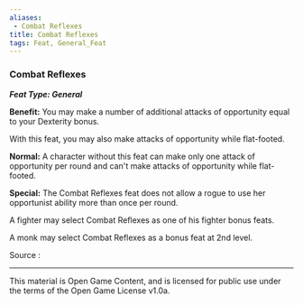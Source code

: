 ```yaml
---
aliases:
 - Combat Reflexes
title: Combat Reflexes
tags: Feat, General_Feat
---
```

### Combat Reflexes 
***Feat Type: General***

**Benefit:** You may make a number of additional attacks of opportunity
equal to your Dexterity bonus.

With this feat, you may also make attacks of opportunity while
flat-footed.

**Normal:** A character without this feat can make only one attack of
opportunity per round and can't make attacks of opportunity while
flat-footed.

**Special:** The Combat Reflexes feat does not allow a rogue to use her
opportunist ability more than once per round.

A fighter may select Combat Reflexes as one of his fighter bonus feats.

A monk may select Combat Reflexes as a bonus feat at 2nd level.


Source :

---

This material is Open Game Content, and is licensed for public use under the terms of the Open Game License v1.0a.
